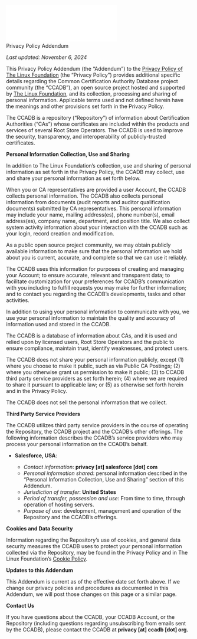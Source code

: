 <br>
<div class="header-bar">
    <img src="images/LF-Logo-White.svg" alt="Linux Foundation Logo">
</div>

<div class="sub-header-bar">
    Privacy Policy Addendum
</div>


*Last updated: November 6, 2024*

This Privacy Policy Addendum (the “Addendum”) to the [Privacy Policy of The Linux Foundation](https://www.linuxfoundation.org/legal/privacy-policy?hsLang=en) (the “Privacy Policy”) provides additional specific details regarding the Common Certification Authority Database project community (the “CCADB”), an open source project hosted and supported by [The Linux Foundation](https://www.linuxfoundation.org/), and its collection, processing and sharing of personal information. Applicable terms used and not defined herein have the meanings and other provisions set forth in the Privacy Policy.

The CCADB is a repository (“Repository”) of information about Certification Authorities (“CAs”) whose certificates are included within the products and services of several Root Store Operators. The CCADB is used to improve the security, transparency, and interoperability of publicly-trusted certificates.

**Personal Information Collection, Use and Sharing**

In addition to The Linux Foundation’s collection, use and sharing of personal information as set forth in the Privacy Policy, the CCADB may collect, use and share your personal information as set forth below.

When you or CA representatives are provided a user Account, the CCADB collects personal information. The CCADB also collects personal information from documents (audit reports and auditor qualification documents) submitted by CA representatives. This personal information may include your name, mailing address(es), phone number(s), email address(es), company name, department, and position title. We also collect system activity information about your interaction with the CCADB such as your login, record creation and modification. 

As a public open source project community, we may obtain publicly available information to make sure that the personal information we hold about you is current, accurate, and complete so that we can use it reliably. 

The CCADB uses this information for purposes of creating and managing your Account; to ensure accurate, relevant and transparent data; to facilitate customization for your preferences for CCADB’s communication with you including to fulfill requests you may make for further information; and to contact you regarding the CCADB’s developments, tasks and other activities.

In addition to using your personal information to communicate with you, we use your personal information to maintain the quality and accuracy of information used and stored in the CCADB. 

The CCADB is a database of information about CAs, and it is used and relied upon by licensed users, Root Store Operators and the public to ensure compliance, maintain trust, identify weaknesses, and protect users.

The CCADB does not share your personal information publicly, except (1) where you choose to make it public, such as via Public CA Postings; (2) where you otherwise grant us permission to make it public; (3) to CCADB third party service providers as set forth herein; (4) where we are required to share it pursuant to applicable law; or (5) as otherwise set forth herein and in the Privacy Policy. 

The CCADB does not sell the personal information that we collect.

**Third Party Service Providers**

The CCADB utilizes third party service providers in the course of operating the Repository, the CCADB project and the CCADB’s other offerings. The following information describes the CCADB’s service providers who may process your personal information on the CCADB’s behalf.

- **Salesforce, USA**:

  - *Contact information*: **privacy [at] salesforce [dot] com**
  - *Personal information shared*: personal information described in the “Personal Information Collection, Use and Sharing” section of this Addendum.
  - *Jurisdiction of transfer*: **United States**
  - *Period of transfer, possession and use*: From time to time, through operation of hosting servers.
  - *Purpose of use*: development, management and operation of the Repository and the CCADB’s offerings.



**Cookies and Data Security**

Information regarding the Repository’s use of cookies, and general data security measures the CCADB uses to protect your personal information collected via the Repository, may be found in the Privacy Policy and in The Linux Foundation’s [Cookie Policy](https://www.linuxfoundation.org/legal/cookies).

**Updates to this Addendum**

This Addendum is current as of the effective date set forth above. If we change our privacy policies and procedures as documented in this Addendum, we will post those changes on this page or a similar page.

**Contact Us**

If you have questions about the CCADB, your CCADB Account, or the Repository (including questions regarding unsubscribing from emails sent by the CCADB), please contact the CCADB at **privacy [at] ccadb [dot] org.**
